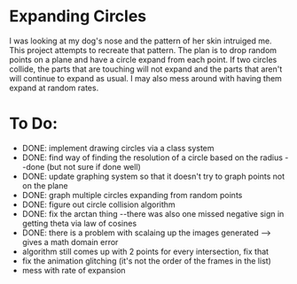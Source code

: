 # Expanding Circles

I was looking at my dog's nose and the pattern of her skin intruiged me. This project attempts to recreate that pattern. 
The plan is to drop random points on a plane and have a circle expand from each point.
If two circles collide, the parts that are touching will not expand and the parts that aren't will continue to expand as usual.
I may also mess around with having them expand at random rates. 

# To Do:
- DONE: implement drawing circles via a class system
- DONE: find way of finding the resolution of a circle based on the radius --done (but not sure if done well)
- DONE: update graphing system so that it doesn't try to graph points not on the plane
- DONE: graph multiple circles expanding from random points
- DONE: figure out circle collision algorithm
- DONE: fix the arctan thing --there was also one missed negative sign in getting theta via law of cosines
- DONE: there is a problem with scalaing up the images generated --> gives a math domain error
- algorithm still comes up with 2 points for every intersection, fix that
- fix the animation glitching (it's not the order of the frames in the list)
- mess with rate of expansion